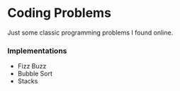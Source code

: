 # Coding Problems

Just some classic programming problems I found online.

### Implementations
- Fizz Buzz
- Bubble Sort
- Stacks
